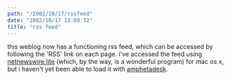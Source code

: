```yaml
---
path: "/2002/10/17/rssfeed" 
date: "2002/10/17 13:09:32" 
title: "rss feed" 
---
```

<p>this weblog now has a functioning rss feed, which can be accessed by following the 'RSS' link on each page. i've accessed the feed using <a href="http://ranchero.com/software/netnewswire/">netnewswire lite</a> (which, by the way, is a wonderful program) for mac os x, but i haven't yet been able to load it with <a href="http://www.disobey.com/amphetadesk/">amphetadesk</a>.</p>